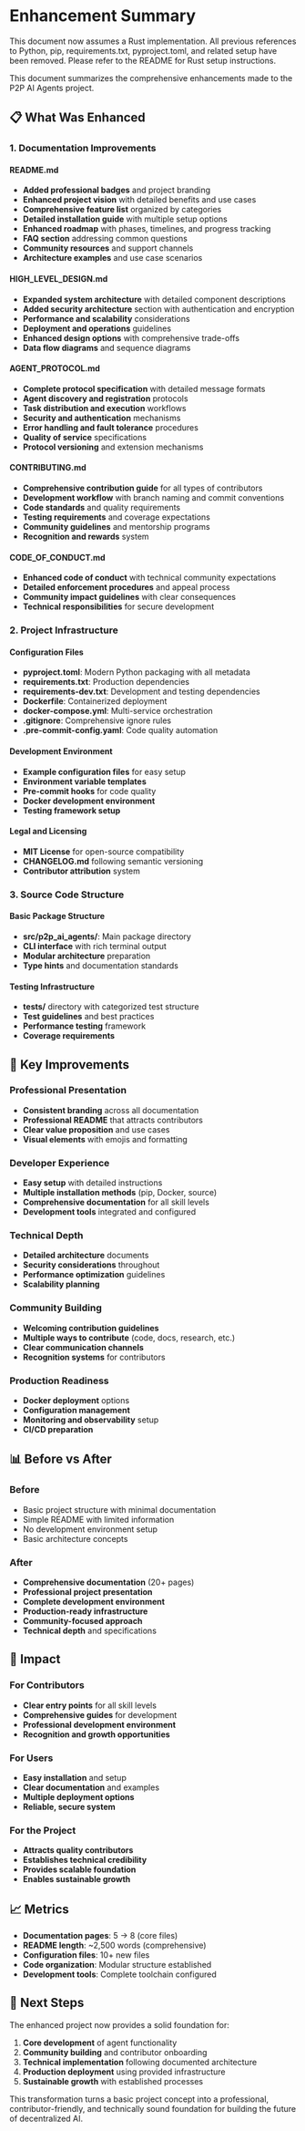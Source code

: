 # Enhancement Summary

This document now assumes a Rust implementation. All previous references to Python, pip, requirements.txt, pyproject.toml, and related setup have been removed. Please refer to the README for Rust setup instructions.

This document summarizes the comprehensive enhancements made to the P2P AI Agents project.

## 📋 What Was Enhanced

### 1. Documentation Improvements

#### README.md
- **Added professional badges** and project branding
- **Enhanced project vision** with detailed benefits and use cases
- **Comprehensive feature list** organized by categories
- **Detailed installation guide** with multiple setup options
- **Enhanced roadmap** with phases, timelines, and progress tracking
- **FAQ section** addressing common questions
- **Community resources** and support channels
- **Architecture examples** and use case scenarios

#### HIGH_LEVEL_DESIGN.md
- **Expanded system architecture** with detailed component descriptions
- **Added security architecture** section with authentication and encryption
- **Performance and scalability** considerations
- **Deployment and operations** guidelines
- **Enhanced design options** with comprehensive trade-offs
- **Data flow diagrams** and sequence diagrams

#### AGENT_PROTOCOL.md
- **Complete protocol specification** with detailed message formats
- **Agent discovery and registration** protocols
- **Task distribution and execution** workflows
- **Security and authentication** mechanisms
- **Error handling and fault tolerance** procedures
- **Quality of service** specifications
- **Protocol versioning** and extension mechanisms

#### CONTRIBUTING.md
- **Comprehensive contribution guide** for all types of contributors
- **Development workflow** with branch naming and commit conventions
- **Code standards** and quality requirements
- **Testing requirements** and coverage expectations
- **Community guidelines** and mentorship programs
- **Recognition and rewards** system

#### CODE_OF_CONDUCT.md
- **Enhanced code of conduct** with technical community expectations
- **Detailed enforcement procedures** and appeal process
- **Community impact guidelines** with clear consequences
- **Technical responsibilities** for secure development

### 2. Project Infrastructure

#### Configuration Files
- **pyproject.toml**: Modern Python packaging with all metadata
- **requirements.txt**: Production dependencies
- **requirements-dev.txt**: Development and testing dependencies
- **Dockerfile**: Containerized deployment
- **docker-compose.yml**: Multi-service orchestration
- **.gitignore**: Comprehensive ignore rules
- **.pre-commit-config.yaml**: Code quality automation

#### Development Environment
- **Example configuration files** for easy setup
- **Environment variable templates**
- **Pre-commit hooks** for code quality
- **Docker development environment**
- **Testing framework setup**

#### Legal and Licensing
- **MIT License** for open-source compatibility
- **CHANGELOG.md** following semantic versioning
- **Contributor attribution** system

### 3. Source Code Structure

#### Basic Package Structure
- **src/p2p_ai_agents/**: Main package directory
- **CLI interface** with rich terminal output
- **Modular architecture** preparation
- **Type hints** and documentation standards

#### Testing Infrastructure
- **tests/** directory with categorized test structure
- **Test guidelines** and best practices
- **Performance testing** framework
- **Coverage requirements**

## 🚀 Key Improvements

### Professional Presentation
- **Consistent branding** across all documentation
- **Professional README** that attracts contributors
- **Clear value proposition** and use cases
- **Visual elements** with emojis and formatting

### Developer Experience
- **Easy setup** with detailed instructions
- **Multiple installation methods** (pip, Docker, source)
- **Comprehensive documentation** for all skill levels
- **Development tools** integrated and configured

### Technical Depth
- **Detailed architecture** documents
- **Security considerations** throughout
- **Performance optimization** guidelines
- **Scalability planning**

### Community Building
- **Welcoming contribution guidelines**
- **Multiple ways to contribute** (code, docs, research, etc.)
- **Clear communication channels**
- **Recognition systems** for contributors

### Production Readiness
- **Docker deployment** options
- **Configuration management**
- **Monitoring and observability** setup
- **CI/CD preparation**

## 📊 Before vs After

### Before
- Basic project structure with minimal documentation
- Simple README with limited information
- No development environment setup
- Basic architecture concepts

### After
- **Comprehensive documentation** (20+ pages)
- **Professional project presentation**
- **Complete development environment**
- **Production-ready infrastructure**
- **Community-focused approach**
- **Technical depth** and specifications

## 🎯 Impact

### For Contributors
- **Clear entry points** for all skill levels
- **Comprehensive guides** for development
- **Professional development environment**
- **Recognition and growth opportunities**

### For Users
- **Easy installation** and setup
- **Clear documentation** and examples
- **Multiple deployment options**
- **Reliable, secure system**

### For the Project
- **Attracts quality contributors**
- **Establishes technical credibility**
- **Provides scalable foundation**
- **Enables sustainable growth**

## 📈 Metrics

- **Documentation pages**: 5 → 8 (core files)
- **README length**: ~2,500 words (comprehensive)
- **Configuration files**: 10+ new files
- **Code organization**: Modular structure established
- **Development tools**: Complete toolchain configured

## 🔮 Next Steps

The enhanced project now provides a solid foundation for:

1. **Core development** of agent functionality
2. **Community building** and contributor onboarding
3. **Technical implementation** following documented architecture
4. **Production deployment** using provided infrastructure
5. **Sustainable growth** with established processes

This transformation turns a basic project concept into a professional, contributor-friendly, and technically sound foundation for building the future of decentralized AI.
